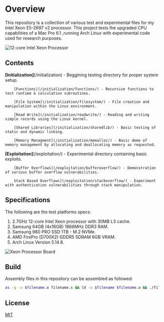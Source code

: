 # Overview

This repository is a collection of various test and experimental files for my Intel Xeon E5-2697 v2 processor. This project tests the upgraded CPU capabilities of a Mac Pro 6.1 ,running Arch Linux with experimental code used for research purposes.

![12-core Intel Xeon Processor](/images/12-core_Intel_Xeon_Processor.png)

## Contents

**[Initialization]**(/initialization) - Beggining testing directory for proper system setup.

        [Functions](/initialization/functions/) - Recursive functions to test runtime & calculation subroutines.

        [File System](/initialization/filesystem/) - File creation and manipulation within the Linux environment.

        [Read Write](/initialization/readwrite/) - Reading and writing simple records using the Linux kernel.   

        [Shared Libraries](/initialization/sharedlib/) - Basic testing of static and dynamic linking.

        [Memory Managment](/initialization/memalloc/) - Basic demo of memory management by allocating and deallocating memory as requested.

**[Exploitation]**(/exploitation/) - Experimental directory containing basic exploits.

        [Buffer Overflows](/exploitation/bufferoverflow/) - Demonstration of various buffer overflow vulnerabilities.
        
        Stack Based Overflows](/exploitation/stackoverflow/) - Experiment with authentication vulnerabilities through stack manipulation.

## Specifications

The following are the test platforms specs:

1. 2.7GHz 12-core Intel Xeon processor with 30MB L3 cache.
2. Samsung 64GB (4x16GB) 1866MHz DDR3 RAM.
3. Samsung 980 PRO SSD 1TB - M.2 NVMe.
4. AMD FirePro (D700X2) GDDR5 SDRAM 6GB VRAM.
5. Arch Linux Version 5.14.8.

![Xeon Processor Board](/images/Xeon_Processor_Board.png)

## Build

Assembly files in this repository can be assembled as followed:

```bash
as -g -o $filename.o filename.s && ld -o $filename $filename.o && ./filename
```

## License

[MIT](https://choosealicense.com/licenses/mit/)
